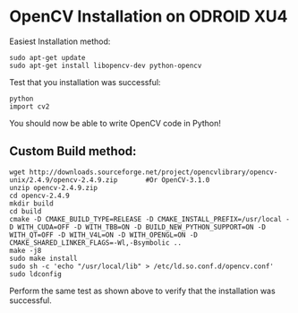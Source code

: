 # OpenCV Installation on ODROID XU4

Easiest Installation method:

```
sudo apt-get update
sudo apt-get install libopencv-dev python-opencv
```

Test that you installation was successful:

```
python
import cv2
```

You should now be able to write OpenCV code in Python!


Custom Build method:
------------------------------

```
wget http://downloads.sourceforge.net/project/opencvlibrary/opencv-unix/2.4.9/opencv-2.4.9.zip       #Or OpenCV-3.1.0
unzip opencv-2.4.9.zip
cd opencv-2.4.9
mkdir build
cd build
cmake -D CMAKE_BUILD_TYPE=RELEASE -D CMAKE_INSTALL_PREFIX=/usr/local -D WITH_CUDA=OFF -D WITH_TBB=ON -D BUILD_NEW_PYTHON_SUPPORT=ON -D WITH_QT=OFF -D WITH_V4L=ON -D WITH_OPENGL=ON -D CMAKE_SHARED_LINKER_FLAGS=-Wl,-Bsymbolic ..
make -j8
sudo make install
sudo sh -c 'echo "/usr/local/lib" > /etc/ld.so.conf.d/opencv.conf'
sudo ldconfig
```

Perform the same test as shown above to verify that the installation was successful.
